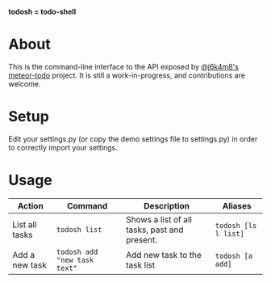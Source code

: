 **todosh = todo-shell**

# About
This is the command-line interface to the API exposed by [@j6k4m8's meteor-todo](https://github.com/j6k4m8/meteor-todo) project. It is still a work-in-progress, and contributions are welcome.

# Setup
Edit your settings.py (or copy the demo settings file to settings.py) in order to correctly import your settings.

# Usage

| Action | Command | Description | Aliases | 
|--------|---------|-------------|---------|
| List all tasks | `todosh list` | Shows a list of all tasks, past and present. | `todosh [ls l list]` |
| Add a new task | `todosh add "new task text"` | Add new task to the task list | `todosh [a add]` |
